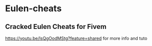 # Eulen-cheats
Cracked Eulen Cheats for Fivem 
-----------------------------------------------------------------------------------------------------
https://youtu.be/lsQgOodMStg?feature=shared for more info and tuto
